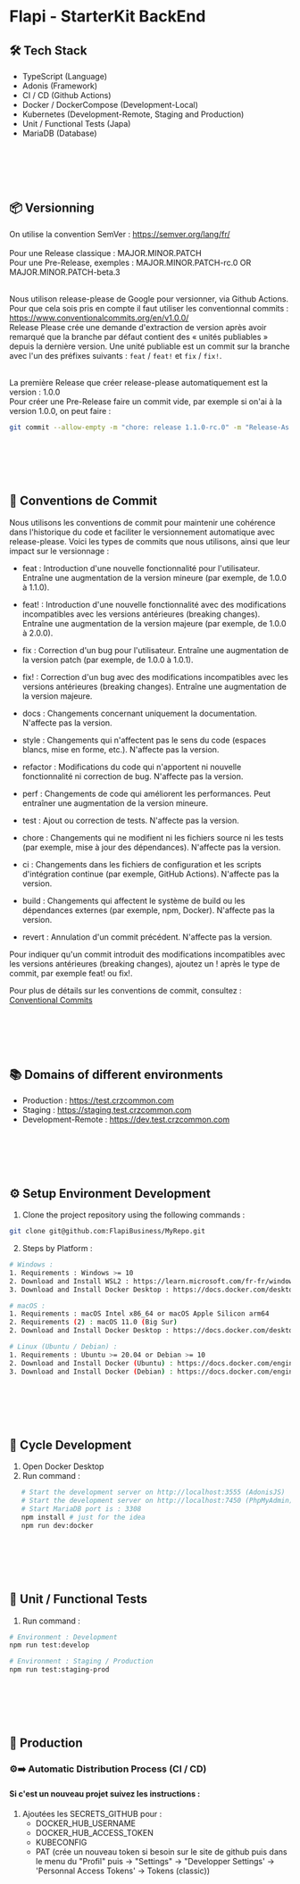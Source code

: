 # Flapi - StarterKit BackEnd

## 🛠 Tech Stack

- TypeScript (Language)
- Adonis (Framework)
- CI / CD (Github Actions)
- Docker / DockerCompose (Development-Local)
- Kubernetes (Development-Remote, Staging and Production)
- Unit / Functional Tests (Japa)
- MariaDB (Database)

<br /><br /><br /><br />

## 📦 Versionning

On utilise la convention SemVer : https://semver.org/lang/fr/ <br /><br />
Pour une Release classique : MAJOR.MINOR.PATCH <br />
Pour une Pre-Release, exemples : MAJOR.MINOR.PATCH-rc.0 OR MAJOR.MINOR.PATCH-beta.3 <br /><br />

Nous utilison release-please de Google pour versionner, via Github Actions. <br />
Pour que cela sois pris en compte il faut utiliser les conventionnal commits : https://www.conventionalcommits.org/en/v1.0.0/ <br />
Release Please crée une demande d'extraction de version après avoir remarqué que la branche par défaut contient des « unités publiables » depuis la dernière version. Une unité publiable est un commit sur la branche avec l'un des préfixes suivants : `feat` / `feat!` et `fix` / `fix!`. <br /><br />

La première Release que créer release-please automatiquement est la version : 1.0.0 <br />
Pour créer une Pre-Release faire un commit vide, par exemple si on'ai à la version 1.0.0, on peut faire :

```bash
git commit --allow-empty -m "chore: release 1.1.0-rc.0" -m "Release-As: 1.1.0-rc.0"
```

<br /><br /><br /><br />

## 🚀 Conventions de Commit

Nous utilisons les conventions de commit pour maintenir une cohérence dans l'historique du code et faciliter le versionnement automatique avec release-please. Voici les types de commits que nous utilisons, ainsi que leur impact sur le versionnage :

- feat : Introduction d'une nouvelle fonctionnalité pour l'utilisateur. Entraîne une augmentation de la version mineure (par exemple, de 1.0.0 à 1.1.0).

- feat! : Introduction d'une nouvelle fonctionnalité avec des modifications incompatibles avec les versions antérieures (breaking changes). Entraîne une augmentation de la version majeure (par exemple, de 1.0.0 à 2.0.0).

- fix : Correction d'un bug pour l'utilisateur. Entraîne une augmentation de la version patch (par exemple, de 1.0.0 à 1.0.1).

- fix! : Correction d'un bug avec des modifications incompatibles avec les versions antérieures (breaking changes). Entraîne une augmentation de la version majeure.

- docs : Changements concernant uniquement la documentation. N'affecte pas la version.

- style : Changements qui n'affectent pas le sens du code (espaces blancs, mise en forme, etc.). N'affecte pas la version.

- refactor : Modifications du code qui n'apportent ni nouvelle fonctionnalité ni correction de bug. N'affecte pas la version.

- perf : Changements de code qui améliorent les performances. Peut entraîner une augmentation de la version mineure.

- test : Ajout ou correction de tests. N'affecte pas la version.

- chore : Changements qui ne modifient ni les fichiers source ni les tests (par exemple, mise à jour des dépendances). N'affecte pas la version.

- ci : Changements dans les fichiers de configuration et les scripts d'intégration continue (par exemple, GitHub Actions). N'affecte pas la version.

- build : Changements qui affectent le système de build ou les dépendances externes (par exemple, npm, Docker). N'affecte pas la version.

- revert : Annulation d'un commit précédent. N'affecte pas la version.

Pour indiquer qu'un commit introduit des modifications incompatibles avec les versions antérieures (breaking changes), ajoutez un ! après le type de commit, par exemple feat! ou fix!.

Pour plus de détails sur les conventions de commit, consultez : [Conventional Commits](https://www.conventionalcommits.org/en/v1.0.0/)

<br /><br /><br /><br />

## 📚 Domains of different environments

- Production : https://test.crzcommon.com
- Staging : https://staging.test.crzcommon.com
- Development-Remote : https://dev.test.crzcommon.com

<br /><br /><br /><br />

## ⚙️ Setup Environment Development

1. Clone the project repository using the following commands :

```bash
git clone git@github.com:FlapiBusiness/MyRepo.git
```

2. Steps by Platform :

```bash
# Windows :
1. Requirements : Windows >= 10
2. Download and Install WSL2 : https://learn.microsoft.com/fr-fr/windows/wsl/install
3. Download and Install Docker Desktop : https://docs.docker.com/desktop/install/windows-install/

# macOS :
1. Requirements : macOS Intel x86_64 or macOS Apple Silicon arm64
2. Requirements (2) : macOS 11.0 (Big Sur)
2. Download and Install Docker Desktop : https://docs.docker.com/desktop/install/mac-install/

# Linux (Ubuntu / Debian) :
1. Requirements : Ubuntu >= 20.04 or Debian >= 10
2. Download and Install Docker (Ubuntu) : https://docs.docker.com/engine/install/ubuntu/
3. Download and Install Docker (Debian) : https://docs.docker.com/engine/install/debian/
```

<br /><br /><br /><br />

## 🔄 Cycle Development

1. Open Docker Desktop
2. Run command :

```bash
   # Start the development server on http://localhost:3555 (AdonisJS)
   # Start the development server on http://localhost:7450 (PhpMyAdmin)
   # Start MariaDB port is : 3308
   npm install # just for the idea
   npm run dev:docker
```

<br /><br /><br /><br />

## 🔄 Unit / Functional Tests

1. Run command :

```bash
# Environment : Development
npm run test:develop

# Environment : Staging / Production
npm run test:staging-prod
```

<br /><br /><br /><br />

## 🚀 Production

### ⚙️➡️ Automatic Distribution Process (CI / CD)

#### Si c'est un nouveau projet suivez les instructions :

1. Ajoutées les SECRETS_GITHUB pour :
   - DOCKER_HUB_USERNAME
   - DOCKER_HUB_ACCESS_TOKEN
   - KUBECONFIG
   - PAT (crée un nouveau token si besoin sur le site de github puis dans le menu du "Profil" puis -> "Settings" -> "Developper Settings' -> 'Personnal Access Tokens' -> Tokens (classic))
